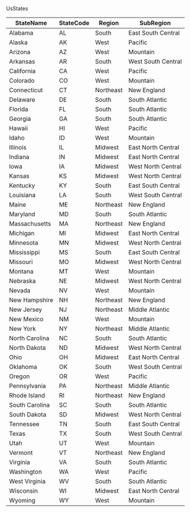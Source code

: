 
UsStates


| StateName | StateCode | Region | SubRegion |
| --- | --- | --- | --- |
| Alabama | AL | South | East South Central |
| Alaska | AK | West | Pacific |
| Arizona | AZ | West | Mountain |
| Arkansas | AR | South | West South Central |
| California | CA | West | Pacific |
| Colorado | CO | West | Mountain |
| Connecticut | CT | Northeast | New England |
| Delaware | DE | South | South Atlantic |
| Florida | FL | South | South Atlantic |
| Georgia | GA | South | South Atlantic |
| Hawaii | HI | West | Pacific |
| Idaho | ID | West | Mountain |
| Illinois | IL | Midwest | East North Central |
| Indiana | IN | Midwest | East North Central |
| Iowa | IA | Midwest | West North Central |
| Kansas | KS | Midwest | West North Central |
| Kentucky | KY | South | East South Central |
| Louisiana | LA | South | West South Central |
| Maine | ME | Northeast | New England |
| Maryland | MD | South | South Atlantic |
| Massachusetts | MA | Northeast | New England |
| Michigan | MI | Midwest | East North Central |
| Minnesota | MN | Midwest | West North Central |
| Mississippi | MS | South | East South Central |
| Missouri | MO | Midwest | West North Central |
| Montana | MT | West | Mountain |
| Nebraska | NE | Midwest | West North Central |
| Nevada | NV | West | Mountain |
| New Hampshire | NH | Northeast | New England |
| New Jersey | NJ | Northeast | Middle Atlantic |
| New Mexico | NM | West | Mountain |
| New York | NY | Northeast | Middle Atlantic |
| North Carolina | NC | South | South Atlantic |
| North Dakota | ND | Midwest | West North Central |
| Ohio | OH | Midwest | East North Central |
| Oklahoma | OK | South | West South Central |
| Oregon | OR | West | Pacific |
| Pennsylvania | PA | Northeast | Middle Atlantic |
| Rhode Island | RI | Northeast | New England |
| South Carolina | SC | South | South Atlantic |
| South Dakota | SD | Midwest | West North Central |
| Tennessee | TN | South | East South Central |
| Texas | TX | South | West South Central |
| Utah | UT | West | Mountain |
| Vermont | VT | Northeast | New England |
| Virginia | VA | South | South Atlantic |
| Washington | WA | West | Pacific |
| West Virginia | WV | South | South Atlantic |
| Wisconsin | WI | Midwest | East North Central |
| Wyoming | WY | West | Mountain |

